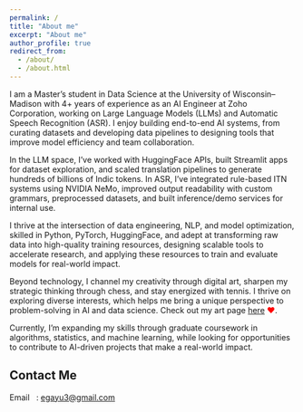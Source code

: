 ```yaml
---
permalink: /
title: "About me"
excerpt: "About me"
author_profile: true
redirect_from: 
  - /about/
  - /about.html
---
```


I am a Master’s student in Data Science at the University of Wisconsin–Madison with 4+ years of experience as an AI Engineer at Zoho Corporation, working on Large Language Models (LLMs) and Automatic Speech Recognition (ASR). I enjoy building end-to-end AI systems, from curating datasets and developing data pipelines to designing tools that improve model efficiency and team collaboration.

In the LLM space, I’ve worked with HuggingFace APIs, built Streamlit apps for dataset exploration, and scaled translation pipelines to generate hundreds of billions of Indic tokens. In ASR, I’ve integrated rule-based ITN systems using NVIDIA NeMo, improved output readability with custom grammars, preprocessed datasets, and built inference/demo services for internal use.

I thrive at the intersection of data engineering, NLP, and model optimization, skilled in Python, PyTorch, HuggingFace, and adept at transforming raw data into high-quality training resources, designing scalable tools to accelerate research, and applying these resources to train and evaluate models for real-world impact.

Beyond technology, I channel my creativity through digital art, sharpen my strategic thinking through chess, and stay energized with tennis. I thrive on exploring diverse interests, which helps me bring a unique perspective to problem-solving in AI and data science. Check out my art page [here](https://www.instagram.com/_g3rt__/) <span style="color:red;">&#10084;</span>.

Currently, I’m expanding my skills through graduate coursework in algorithms, statistics, and machine learning, while looking for opportunities to contribute to AI-driven projects that make a real-world impact.

Contact Me
------
Email&nbsp;&nbsp;&nbsp;: [egayu3@gmail.com](mailto:egayu3@gmail.com)<br>
